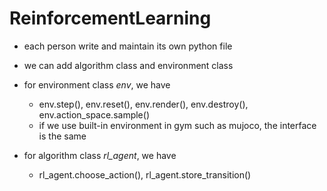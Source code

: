 # ReinforcementLearning

* each person write and maintain its own python file

* we can add  algorithm class and environment class

* for environment class _env_, we have

    * env.step(), env.reset(), env.render(), env.destroy(), env.action_space.sample()
    * if we use built-in environment in gym such as mujoco, the interface is the same

* for algorithm class _rl_agent_, we have

    *  rl_agent.choose_action(), rl_agent.store_transition()
